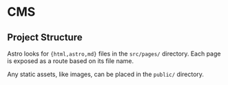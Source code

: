 # CMS


## Project Structure

Astro looks for `{html,astro,md}` files in the `src/pages/` directory. Each page is exposed as a route based on its file name.

Any static assets, like images, can be placed in the `public/` directory.
